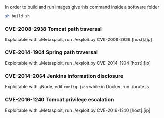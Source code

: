 In order to build and run images give this command inside a software folder

```sh
sh build.sh
```

### CVE-2008-2938 Tomcat path traversal
Exploitable with ./Metasploit, run ./exploit.py CVE-2008-2938 [host]:[ip]

### CVE-2014-1904 Spring path traversal
Exploitable with ./Metasploit, run ./exploit.py CVE-2014-1904 [host]:[ip]

### CVE-2014-2064 Jenkins information disclosure
Exploitable with ./Node, edit `config.json` while in Docker, run ./brute.js

### CVE-2016-1240 Tomcat privilege escalation
Exploitable with ./Metasploit, run ./exploit.py CVE-2016-1240 [host]:[ip]